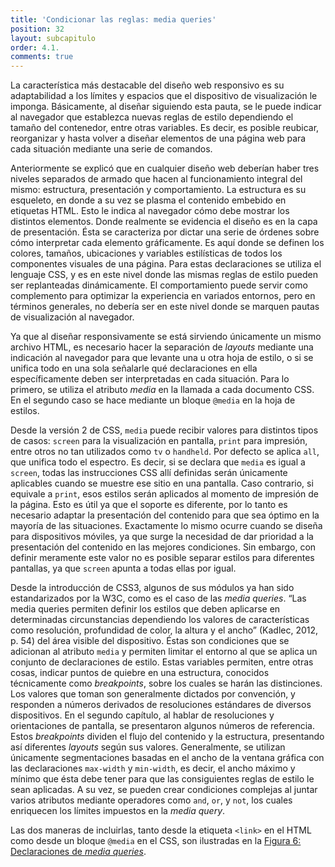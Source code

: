 ```yaml
---
title: 'Condicionar las reglas: media queries'
position: 32
layout: subcapitulo
order: 4.1.
comments: true
---
```


La característica más destacable del diseño web responsivo es su adaptabilidad a los límites y espacios que el dispositivo de visualización le imponga. Básicamente, al diseñar siguiendo esta pauta, se le puede indicar al navegador que establezca nuevas reglas de estilo dependiendo el tamaño del contenedor, entre otras variables. Es decir, es posible reubicar, reorganizar y hasta volver a diseñar elementos de una página web para cada situación mediante una serie de comandos.

Anteriormente se explicó que en cualquier diseño web deberían haber tres niveles separados de armado que hacen al funcionamiento integral del mismo: estructura, presentación y comportamiento. La estructura es su esqueleto, en donde a su vez se plasma el contenido embebido en etiquetas HTML. Esto le indica al navegador cómo debe mostrar los distintos elementos. Donde realmente se evidencia el diseño es en la capa de presentación. Ésta se caracteriza por dictar una serie de órdenes sobre cómo interpretar cada elemento gráficamente. Es aquí donde se definen los colores, tamaños, ubicaciones y variables estilísticas de todos los componentes visuales de una página. Para estas declaraciones se utiliza el lenguaje CSS, y es en este nivel donde las mismas reglas de estilo pueden ser replanteadas dinámicamente. El comportamiento puede servir como complemento para optimizar la experiencia en variados entornos, pero en términos generales, no debería ser en este nivel donde se marquen pautas de visualización al navegador.

Ya que al diseñar responsivamente se está sirviendo únicamente un mismo archivo HTML, es necesario hacer la separación de _layouts_ mediante una indicación al navegador para que levante una u otra hoja de estilo, o si se unifica todo en una sola señalarle qué declaraciones en ella específicamente deben ser interpretadas en cada situación. Para lo primero, se utiliza el atributo _media_ en la llamada a cada documento CSS. En el segundo caso se hace mediante un bloque `@media` en la hoja de estilos.

Desde la versión 2 de CSS, `media` puede recibir valores para distintos tipos de casos: `screen` para la visualización en pantalla, `print` para impresión, entre otros no tan utilizados como `tv` o `handheld`. Por defecto se aplica `all`, que unifica todo el espectro. Es decir, si se declara que `media` es igual a `screen`, todas las instrucciones CSS allí definidas serán únicamente aplicables cuando se muestre ese sitio en una pantalla. Caso contrario, si equivale a `print`, esos estilos serán aplicados al momento de impresión de la página. Esto es útil ya que el soporte es diferente, por lo tanto es necesario adaptar la presentación del contenido para que sea óptimo en la mayoría de las situaciones. Exactamente lo mismo ocurre cuando se diseña para dispositivos móviles, ya que surge la necesidad de dar prioridad a la presentación del contenido en las mejores condiciones. Sin embargo, con definir meramente este valor no es posible separar estilos para diferentes pantallas, ya que `screen` apunta a todas ellas por igual.

Desde la introducción de CSS3, algunos de sus módulos ya han sido estandarizados por la W3C, como es el caso de las _media queries_. “Las media queries permiten definir los estilos que deben aplicarse en determinadas circunstancias dependiendo los valores de características como resolución, profundidad de color, la altura y el ancho” (Kadlec, 2012, p. 54) del área visible del dispositivo. Éstas son condiciones que se adicionan al atributo `media` y permiten limitar el entorno al que se aplica un conjunto de declaraciones de estilo. Estas variables permiten, entre otras cosas, indicar puntos de quiebre en una estructura, conocidos técnicamente como _breakpoints_, sobre los cuales se harán las distinciones. Los valores que toman son generalmente dictados por convención, y responden a números derivados de resoluciones estándares de diversos dispositivos. En el segundo capítulo, al hablar de resoluciones y orientaciones de pantalla, se presentaron algunos números de referencia. Estos _breakpoints_ dividen el flujo del contenido y la estructura, presentando así diferentes _layouts_ según sus valores. Generalmente, se utilizan únicamente segmentaciones basadas en el ancho de la ventana gráfica con las declaraciones `max-width` y `min-width`, es decir, el ancho máximo y mínimo que ésta debe tener para que las consiguientes reglas de estilo le sean aplicadas. A su vez, se pueden crear condiciones complejas al juntar varios atributos mediante operadores como `and`, `or`, y `not`, los cuales enriquecen los límites impuestos en la _media query_.

Las dos maneras de incluirlas, tanto desde la etiqueta `<link>` en el HTML como desde un bloque `@media` en el CSS, son ilustradas en la [Figura 6: Declaraciones de _media queries_](../../anexo).
